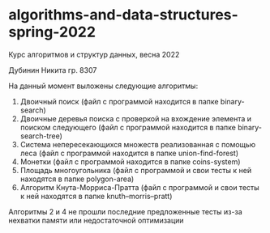 # algorithms-and-data-structures-spring-2022
Курс алгоритмов и структур данных, весна 2022

Дубинин Никита гр. 8307 

На данный момент выложены следующие алгоритмы: 
1) Двоичный поиск (файл с программой находится в папке binary-search)
2) Двоичные деревья поиска c проверкой на вхождение элемента и поиском следующего (файл с программой находится в папке binary-search-tree)
3) Система непересекающихся множеств реализованная с помощью леса (файл с программой находится в папке union-find-forest)
4) Монетки (файл с программой находится в папке coins-system)
5) Площадь многоугольника (файл с программой и свои тесты к ней находятся в папке polygon-area)
6) Алгоритм Кнута-Морриса-Пратта (файл с программой и свои тесты к ней находятся в папке knuth–morris–pratt)


Алгоритмы 2 и 4 не прошли последние предложенные тесты из-за нехватки памяти или недостаточной оптимизации
